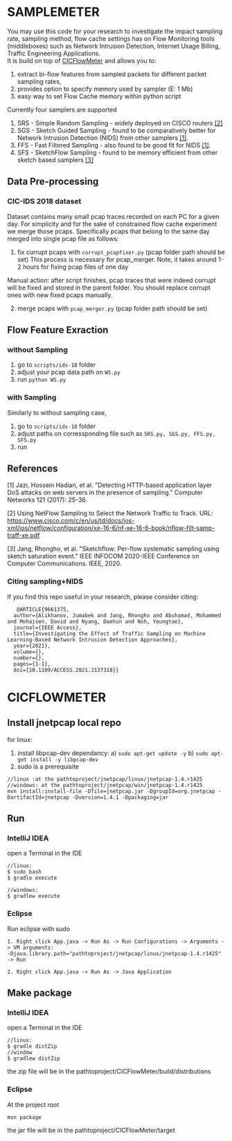 # SAMPLEMETER
You may use this code for your research to investigate the impact sampling rate, sampling method, flow cache settings has on Flow Monitoring tools (middleboxes) such as Network Intrusion Detection, Internet Usage Billing, Traffic Engineering Applications.   
It is build on top of [CICFlowMeter](https://github.com/ahlashkari/CICFlowMeter) and allows you to: 

1) extract bi-flow features from sampled packets for different packet sampling rates, 
2) provides option to specify memory used by sampler (E: 1 Mb) 
3) easy way to set Flow Cache memory within python script  


Currently four samplers are supported 
1) SRS - Simple Random Sampling - widely deployed on CISCO routers [[2]](#2)
2) SGS - Sketch Guided Sampling - found to be comparatively better for Network Intrusion Detection (NIDS) from other samplers [[1]](#1). 
3) FFS - Fast Filtered Sampling - also found to be good fit for NIDS [[1]](#1).
4) SFS - SketchFlow Sampling - found to be memory efficient from other sketch based samplers [[3]](#3)


## Data Pre-processing
### CIC-IDS 2018 dataset
Dataset contains many small pcap traces recorded on each PC for a given day.
For simplicity and for the sake of constrained flow cache experiment we merge those pcaps. Specifically pcaps that belong to the same day merged into single pcap file as follows: 

1) fix currupt pcaps with `corrupt_pcapfixer.py` (pcap folder path should be set) 
This process is necessary for pcap_merger.
Note, it takes around 1-2 hours for fixing pcap files of one day

Manual action:
after script finishes, pcap traces that were indeed corrupt will be fixed and stored in the parent folder. You should replace corrupt ones with new fixed pcaps manually.


2) merge pcaps with `pcap_merger.py` (pcap folder path should be set) 


## Flow Feature Exraction
### without Sampling
1) go to `scripts/ids-18` folder 
2) adjust your pcap data path on `WS.py `
3) run `python WS.py`

### with Sampling
Similarly to without sampling case, 
1) go to `scripts/ids-18` folder
2) adjust paths on corressponding file such as `SRS.py, SGS.py, FFS.py, SFS.py`
3) run

## References
<a id="1">[1]</a> 
Jazi, Hossein Hadian, et al. "Detecting HTTP-based application layer DoS attacks on web servers in the presence of sampling." Computer Networks 121 (2017): 25-36.

<a id="2">[2]</a>
Using NetFlow Sampling to Select the Network
Traffic to Track. URL: https://www.cisco.com/c/en/us/td/docs/ios-xml/ios/netflow/configuration/xe-16-6/nf-xe-16-6-book/nflow-filt-samp-traff-xe.pdf

<a id="3">[3]</a>
Jang, Rhongho, et al. "Sketchflow: Per-flow systematic sampling using sketch saturation event." IEEE INFOCOM 2020-IEEE Conference on Computer Communications. IEEE, 2020.




### Citing sampling+NIDS

If you find this repo useful in your research, please consider citing:
```
   @ARTICLE{9661375,
  author={Alikhanov, Jumabek and Jang, Rhongho and Abuhamad, Mohammed and Mohaisen, David and Nyang, Daehun and Noh, Youngtae},
  journal={IEEE Access}, 
  title={Investigating the Effect of Traffic Sampling on Machine Learning-Based Network Intrusion Detection Approaches}, 
  year={2021},
  volume={},
  number={},
  pages={1-1},
  doi={10.1109/ACCESS.2021.3137318}}
```








# CICFLOWMETER
## Install jnetpcap local repo

for linux:
1) install libpcap-dev dependancy:
  a) `sudo apt-get update -y`
  b) `sudo apt-get install -y libpcap-dev`
2) sudo is a prerequisite
```
//linux :at the pathtoproject/jnetpcap/linux/jnetpcap-1.4.r1425
//windows: at the pathtoproject/jnetpcap/win/jnetpcap-1.4.r1425
mvn install:install-file -Dfile=jnetpcap.jar -DgroupId=org.jnetpcap -DartifactId=jnetpcap -Dversion=1.4.1 -Dpackaging=jar
```

## Run
### IntelliJ IDEA
open a Terminal in the IDE
```
//linux:
$ sudo bash
$ gradle execute

//windows:
$ gradlew execute
```
### Eclipse

Run eclipse with sudo
```
1. Right click App.java -> Run As -> Run Configurations -> Arguments -> VM arguments:
-Djava.library.path="pathtoproject/jnetpcap/linux/jnetpcap-1.4.r1425"  -> Run

2. Right click App.java -> Run As -> Java Application

```

## Make package

### IntelliJ IDEA
open a Terminal in the IDE
```
//linux:
$ gradle distZip
//window
$ gradlew distZip
```
the zip file will be in the pathtoproject/CICFlowMeter/build/distributions

### Eclipse
At the project root
```
mvn package
```
the jar file will be in the pathtoproject/CICFlowMeter/target
